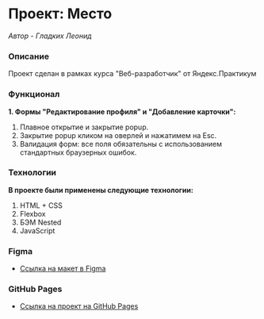 # Проект: Место

*Автор - Гладких Леонид*

### Описание

Проект сделан в рамках курса "Веб-разработчик" от Яндекс.Практикум

### Функционал

**1. Формы "Редактирование профиля" и "Добавление карточки":**
1. Плавное открытие и закрытие popup.
2. Закрытие popup кликом на оверлей и нажатимем на Esc.
3. Валидация форм: все поля обязательны с использованием стандартных браузерных ошибок.

### Технологии

**В проекте были применены следующие технологии:**
1. HTML + CSS
2. Flexbox
3. БЭМ Nested
4. JavaScript

### Figma

* [Ссылка на макет в Figma](https://www.figma.com/file/2cn9N9jSkmxD84oJik7xL7/JavaScript.-Sprint-4?node-id=0%3A1)

### GitHub Pages

* [Ссылка на проект на GitHub Pages](https://leo-gladkikh-2020.github.io/mesto/)